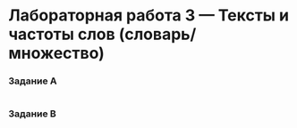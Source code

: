 # Лабораторная работа 3 — Тексты и частоты слов (словарь/множество)

### Задание A
```python

```

### Задание B
```python

```